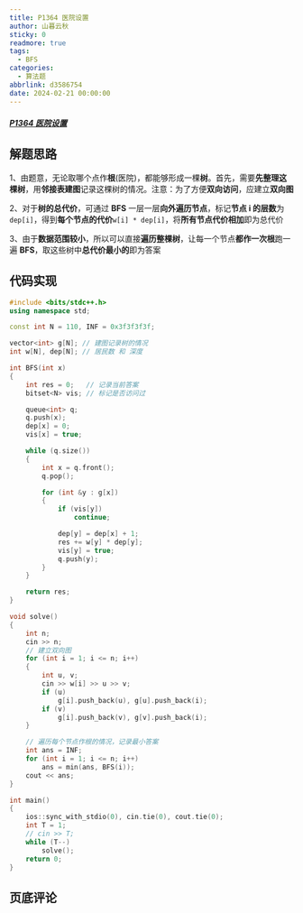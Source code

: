 ```yaml
---
title: P1364 医院设置
author: 山暮云秋
sticky: 0
readmore: true
tags:
  - BFS
categories:
  - 算法题
abbrlink: d3586754
date: 2024-02-21 00:00:00
---
```


##### [P1364 医院设置](https://www.luogu.com.cn/problem/P1364)

<!-- more -->

## 解题思路

1、由题意，无论取哪个点作**根**(医院)，都能够形成一棵**树**。首先，需要**先整理这棵树**，用**邻接表建图**记录这棵树的情况。注意：为了方便**双向访问**，应建立**双向图**  

2、对于**树的总代价**，可通过 **BFS** 一层一层**向外遍历节点**，标记**节点 i 的层数**为`dep[i]`，得到**每个节点的代价**`w[i] * dep[i]`，将**所有节点代价相加**即为总代价  

3、由于**数据范围较小**，所以可以直接**遍历整棵树**，让每一个节点**都作一次根**跑一遍 **BFS**，取这些树中**总代价最小的**即为答案

## 代码实现

```cpp
#include <bits/stdc++.h>
using namespace std;

const int N = 110, INF = 0x3f3f3f3f;

vector<int> g[N]; // 建图记录树的情况
int w[N], dep[N]; // 居民数 和 深度

int BFS(int x)
{
    int res = 0;   // 记录当前答案
    bitset<N> vis; // 标记是否访问过

    queue<int> q;
    q.push(x);
    dep[x] = 0;
    vis[x] = true;

    while (q.size())
    {
        int x = q.front();
        q.pop();

        for (int &y : g[x])
        {
            if (vis[y])
                continue;

            dep[y] = dep[x] + 1;
            res += w[y] * dep[y];
            vis[y] = true;
            q.push(y);
        }
    }

    return res;
}

void solve()
{
    int n;
    cin >> n;
    // 建立双向图
    for (int i = 1; i <= n; i++)
    {
        int u, v;
        cin >> w[i] >> u >> v;
        if (u)
            g[i].push_back(u), g[u].push_back(i);
        if (v)
            g[i].push_back(v), g[v].push_back(i);
    }

    // 遍历每个节点作根的情况，记录最小答案
    int ans = INF;
    for (int i = 1; i <= n; i++)
        ans = min(ans, BFS(i));
    cout << ans;
}

int main()
{
    ios::sync_with_stdio(0), cin.tie(0), cout.tie(0);
    int T = 1;
    // cin >> T;
    while (T--)
        solve();
    return 0;
}
```

## 页底评论
